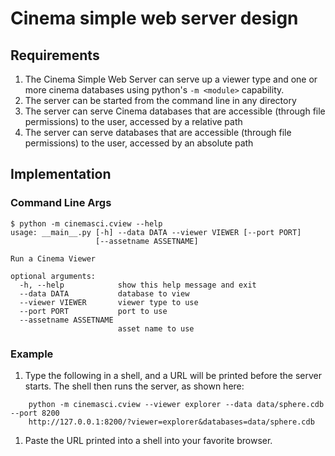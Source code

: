 # Cinema simple web server design

## Requirements

1. The Cinema Simple Web Server can serve up a viewer type and one or more cinema databases using python's `-m <module>` capability.
1. The server can be started from the command line in any directory
1. The server can serve Cinema databases that are accessible (through file permissions) to the user, accessed by a relative path 
1. The server can serve databases that are accessible (through file permissions) to the user, accessed by an absolute path

## Implementation 

### Command Line Args

```
$ python -m cinemasci.cview --help
usage: __main__.py [-h] --data DATA --viewer VIEWER [--port PORT]
                   [--assetname ASSETNAME]

Run a Cinema Viewer

optional arguments:
  -h, --help            show this help message and exit
  --data DATA           database to view
  --viewer VIEWER       viewer type to use
  --port PORT           port to use
  --assetname ASSETNAME
                        asset name to use
```

### Example 

1. Type the following in a shell, and a URL will be printed before the server starts. The shell then runs the server, as shown here:

```
    python -m cinemasci.cview --viewer explorer --data data/sphere.cdb --port 8200
    http://127.0.0.1:8200/?viewer=explorer&databases=data/sphere.cdb
```

1. Paste the URL printed into a shell into your favorite browser.


